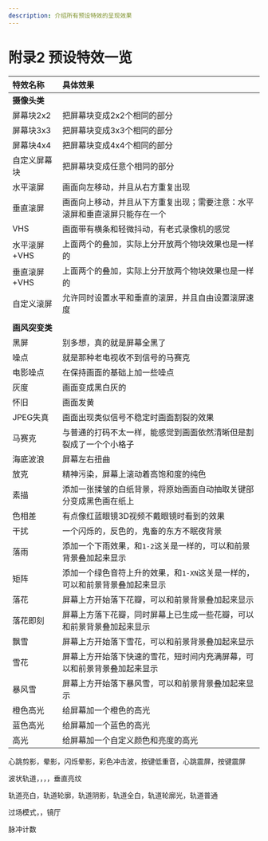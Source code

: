 ```yaml
---
description: 介绍所有预设特效的呈现效果
---
```


# 附录2 预设特效一览

| 特效名称 | 具体效果 |
| :--- | :--- |
| **摄像头类** |   |
| 屏幕块2x2 | 把屏幕块变成2x2个相同的部分 |
| 屏幕块3x3 | 把屏幕块变成3x3个相同的部分 |
| 屏幕块4x4 | 把屏幕块变成4x4个相同的部分 |
| 自定义屏幕块 | 把屏幕块变成任意个相同的部分 |
| 水平滚屏 | 画面向左移动，并且从右方重复出现 |
| 垂直滚屏 | 画面向上移动，并且从下方重复出现；需要注意：水平滚屏和垂直滚屏只能存在一个 |
| VHS | 画面带有横条和轻微抖动，有老式录像机的感觉 |
| 水平滚屏+VHS | 上面两个的叠加，实际上分开放两个物块效果也是一样的 |
| 垂直滚屏+VHS | 上面两个的叠加，实际上分开放两个物块效果也是一样的 |
| 自定义滚屏 | 允许同时设置水平和垂直的滚屏，并且自由设置滚屏速度 |
|   |   |
| **画风突变类** |   |
| 黑屏 | 别多想，真的就是屏幕全黑了 |
| 噪点 | 就是那种老电视收不到信号的马赛克 |
| 电影噪点 | 在保持画面的基础上加一些噪点 |
| 灰度 | 画面变成黑白灰的 |
| 怀旧 | 画面发黄 |
| JPEG失真 | 画面出现类似信号不稳定时画面割裂的效果 |
| 马赛克 | 与普通的打码不太一样，能感觉到画面依然清晰但是割裂成了一个个小格子 |
| 海底波浪 | 屏幕左右扭曲 |
| 放克 | 精神污染，屏幕上滚动着高饱和度的纯色 |
| 素描 | 添加一张揉皱的白纸背景，将原始画面自动抽取关键部分变成黑色画在纸上 |
| 色相差 | 有点像红蓝眼镜3D视频不戴眼镜时看到的效果 |
| 干扰 | 一个闪烁的，反色的，鬼畜的东方不眠夜背景 |
| 落雨 | 添加一个下雨效果，和`1-2`这关是一样的，可以和前景背景叠加起来显示 |
| 矩阵 | 添加一个绿色音符上升的效果，和`1-XN`这关是一样的，可以和前景背景叠加起来显示 |
| 落花 | 屏幕上方开始落下花瓣，可以和前景背景叠加起来显示 |
| 落花即刻 | 屏幕上方落下花瓣，同时屏幕上已生成一些花瓣，可以和前景背景叠加起来显示 |
| 飘雪 | 屏幕上方开始落下雪花，可以和前景背景叠加起来显示 |
| 雪花 | 屏幕上方开始落下快速的雪花，短时间内充满屏幕，可以和前景背景叠加起来显示 |
| 暴风雪 | 屏幕上方开始落下暴风雪，可以和前景背景叠加起来显示 |
| 橙色高光 | 给屏幕加一个橙色的高光 |
| 蓝色高光 | 给屏幕加一个蓝色的高光 |
| 高光 | 给屏幕加一个自定义颜色和亮度的高光 |

心跳剪影，晕影，闪烁晕影，彩色冲击波，按键低重音，心跳震屏，按键震屏

波状轨道，，，，垂直亮纹

轨道亮白，轨道轮廓，轨道阴影，轨道全白，轨道轮廓光，轨道普通

过场模式，，镜厅

脉冲计数

